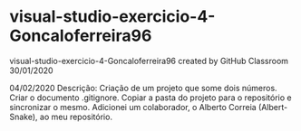 # visual-studio-exercicio-4-Goncaloferreira96
visual-studio-exercicio-4-Goncaloferreira96 created by GitHub Classroom
30/01/2020

04/02/2020 Descrição: Criação de um projeto que some dois números. Criar o documento .gitignore. Copiar a pasta do projeto para o repositório e sincronizar o mesmo. Adicionei um colaborador, o Alberto Correia (Albert-Snake), ao meu repositório.
